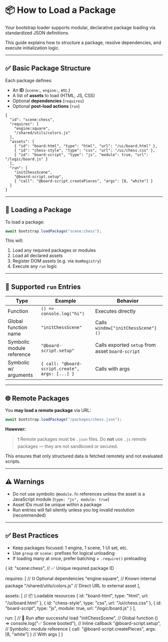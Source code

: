 # 📦 How to Load a Package

Your bootstrap loader supports modular, declarative package loading via standardized JSON definitions.

This guide explains how to structure a package, resolve dependencies, and execute initialization logic.

---

## ✅ Basic Package Structure

Each package defines:

* An **ID** (`scene:`, `engine:`, etc.)
* A list of **assets** to load (HTML, JS, CSS)
* Optional **dependencies** (`requires`)
* Optional **post-load actions** (`run`)

```jsonc
{
  "id": "scene:chess",
  "requires": [
    "engine:square",
    "/shared/utils/colors.js"
  ],
  "assets": [
    { "id": "board-html", "type": "html", "url": "/ui/board.html" },
    { "id": "chess-style", "type": "css", "url": "/ui/chess.css" },
    { "id": "board-script", "type": "js", "module": true, "url": "/logic/board.js" }
  ],
  "run": [
    "initChessScene",
    "@board-script.setup",
    { "call": "@board-script.createPieces", "args": [8, "white"] }
  ]
}
```

---

## 🚀 Loading a Package

To load a package:

```js
await bootstrap.loadPackage("scene:chess");
```

This will:

1. Load any required packages or modules
2. Load all declared assets
3. Register DOM assets (e.g. via `domRegistry`)
4. Execute any `run` logic

---

## 🧐 Supported `run` Entries

| Type                      | Example                                         | Behavior                                         |
| ------------------------- | ----------------------------------------------- | ------------------------------------------------ |
| Function                  | `() => console.log("hi")`                       | Executes directly                                |
| Global function name      | `"initChessScene"`                              | Calls `window["initChessScene"]()`               |
| Symbolic module reference | `"@board-script.setup"`                         | Calls exported `setup` from asset `board-script` |
| Symbolic w/ arguments     | `{ call: "@board-script.create", args: [...] }` | Calls with args                                  |

---

## 🌐 Remote Packages

You **may load a remote package** via URL:

```js
await bootstrap.loadPackage("/packages/chess.json");
```

**However:**

> ❗ Remote packages must be `.json` files. Do **not** use `.js` remote packages — they are not sandboxed or secured.

This ensures that only structured data is fetched remotely and not evaluated scripts.

---

## ⚠️ Warnings

* Do not use symbolic `@module.fn` references unless the asset is a JavaScript module (`type: "js", module: true`)
* Asset IDs must be unique within a package
* Run entries will fail silently unless you log invalid resolution (recommended)

---

## ✅ Best Practices

* Keep packages focused: 1 engine, 1 scene, 1 UI set, etc.
* Use `group` or `scene:` prefixes for logical unloading
* If loading many at once, prefer batching + `.require()` preloading



{
  id: "scene:chess",                      // ✅ Unique required package ID

  requires: [                             // ⛓ Optional dependencies
    "engine:square",                      // Known internal package
    "/shared/utils/colors.js"             // Direct URL to external asset
  ],

  assets: [                               // 📦 Loadable resources
    { id: "board-html", type: "html", url: "/ui/board.html" },
    { id: "chess-style", type: "css", url: "/ui/chess.css" },
    { id: "board-script", type: "js", module: true, url: "/logic/board.js" }
  ],

  run: [                                  // 🏁 Run after successful load
    "initChessScene",                     // Global function
    () => console.log("✅ Scene booted"),  // Inline callback
    "@board-script.setup",               // Symbolic: module reference
    { call: "@board-script.createPieces", args: [8, "white"] } // With args
  ]
}




